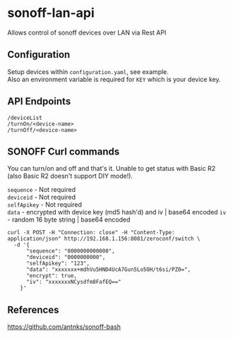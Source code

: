 # sonoff-lan-api
 Allows control of sonoff devices over LAN via Rest API

## Configuration
Setup devices within `configuration.yaml`, see example.  
Also an environment variable is required for `KEY` which is your device key.  

## API Endpoints

`/deviceList`  
`/turnOn/<device-name>`  
`/turnOff/<device-name>`  

## SONOFF Curl commands
You can turn/on and off and that's it. Unable to get status with Basic R2 (also Basic R2 doesn't support DIY mode!).  

`sequence` - Not required  
`deviceid` - Not required  
`selfApikey` - Not required  
`data` - encrypted with device key (md5 hash'd) and iv | base64 encoded
`iv` - random 16 byte string | base64 encoded

```
curl -X POST -H "Connection: close" -H "Content-Type: application/json" http://192.168.1.156:8081/zeroconf/switch \
  -d '{
      "sequence": "0000000000000",
      "deviceid": "0000000000",
      "selfApikey": "123",
      "data": "xxxxxxx+mdhVu5HND4UcA7Gun5Lo5OH/t6si/PZ0=",
      "encrypt": true,
      "iv": "xxxxxxxNCysdfm8FafEQ=="
    }'
```

## References
https://github.com/antnks/sonoff-bash
